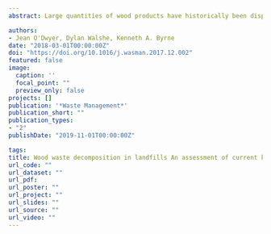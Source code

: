 ```yaml
---
abstract: Large quantities of wood products have historically been disposed of in landfills. The fate of this vast pool of carbon plays an important role in national carbon balances and accurate emission reporting. The Republic of Ireland, like many EU countries, utilises the 2006 Intergovernmental Panel on Climate Change (IPCC) guidelines for greenhouse gas reporting in the waste sector, which provides default factors for emissions estimation. For wood products, the release of carbon is directly proportional to the decomposition of the degradable organic carbon fraction of the product, for which the IPCC provides a value of 0.5 (50%). However, in situ analytic results of the decomposition rates of carbon in landfilled wood do not corroborate this figure; suggesting that carbon emissions are likely overestimated. To assess the impact of this overestimation on emission reporting, carbon decomposition values obtained from literature and the IPCC default factor were applied to the Irish wood fraction of landfilled waste for the years 1957–2016 and compared. Univariate analysis found a statistically significant difference between carbon (methane) emissions calculated using the IPCC default factor and decomposition factors from direct measurements for softwoods (F = 45.362, p = <.001), hardwoods (F = 20.691, p = <.001) and engineered wood products (U = 4.726, p = <.001). However, there was no significant difference between emissions calculated using only the in situ analytic decomposition factors, regardless of time in landfill, location or subsequently, climate. This suggests that methane emissions from the wood fraction of landfilled waste in Ireland could be drastically overestimated; potentially by a factor of 56. The results of this study highlight the implications of emission reporting at a lower tier and prompts further research into the decomposition of wood products in landfills at a national level.

authors:
- Jean O'Dwyer, Dylan Walshe, Kenneth A. Byrne
date: "2018-03-01T00:00:00Z"
doi: "https://doi.org/10.1016/j.wasman.2017.12.002"
featured: false
image:
  caption: ''
  focal_point: ""
  preview_only: false
projects: []
publication: '*Waste Management*'
publication_short: ""
publication_types:
- "2"
publishDate: "2019-11-01T00:00:00Z"

tags:
title: Wood waste decomposition in landfills An assessment of current knowledge and implications for emissions reporting
url_code: ""
url_dataset: ""
url_pdf: 
url_poster: ""
url_project: ""
url_slides: ""
url_source: ""
url_video: ""
---
```


